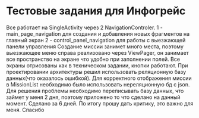# Тестовые задания для Инфогрейс

Все работает на SingleActivity через 2 NavigationControler. 
  1 - main_page_navigation для создания и добавления новых фрагментов на главный экран
  2 - control_panel_navigation для работы с выезжающей панели управления
Создание миссии занимет много места, поэтому выезжающее меню справа реализовано через ViewPager, он занимает все пространство на экране что удобно при заполнении полей.
Все экраны отрисованы как в техническом задании, кнопки работают.
При проектировании архитектуры решил использовать реляционную базу данных(что оказалось ошибкой). Для корректного отображения миссии в MissionList необходимо было использовать нереляционную бд с json. Для решения проблемы необходимо переписывать базу данных, что займет у меня 2 дня, поэтому приложено то что сделано на данный момент.
Сделано за 6 дней.
По итогу прошу дать критику, это важно для меня. Спасибо
